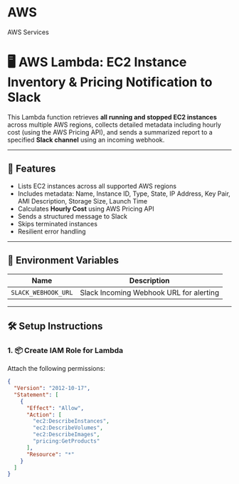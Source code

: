 # AWS
AWS Services 

# 🖥️ AWS Lambda: EC2 Instance Inventory & Pricing Notification to Slack

This Lambda function retrieves **all running and stopped EC2 instances** across multiple AWS regions, collects detailed metadata including hourly cost (using the AWS Pricing API), and sends a summarized report to a specified **Slack channel** using an incoming webhook.

---

## 📌 Features

- Lists EC2 instances across all supported AWS regions
- Includes metadata: Name, Instance ID, Type, State, IP Address, Key Pair, AMI Description, Storage Size, Launch Time
- Calculates **Hourly Cost** using AWS Pricing API
- Sends a structured message to Slack
- Skips terminated instances
- Resilient error handling

---

## 🔧 Environment Variables

| Name               | Description                          |
|--------------------|--------------------------------------|
| `SLACK_WEBHOOK_URL`| Slack Incoming Webhook URL for alerting |

---

## 🛠️ Setup Instructions

### 1. 📦 Create IAM Role for Lambda
Attach the following permissions:
```json
{
  "Version": "2012-10-17",
  "Statement": [
    {
      "Effect": "Allow",
      "Action": [
        "ec2:DescribeInstances",
        "ec2:DescribeVolumes",
        "ec2:DescribeImages",
        "pricing:GetProducts"
      ],
      "Resource": "*"
    }
  ]
}
